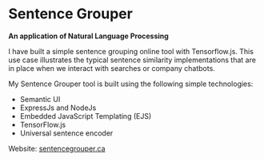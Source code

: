 # Sentence Grouper

**An application of Natural Language Processing**

I have built a simple sentence grouping online tool with Tensorflow.js. This use case illustrates the typical sentence similarity implementations that are in place when we interact with searches or company chatbots.
        
 My Sentence Grouper tool is built using the following simple technologies:
 
* Semantic UI
* ExpressJs and NodeJs
* Embedded JavaScript Templating (EJS)
* TensorFlow.js
* Universal sentence encoder


Website: [sentencegrouper.ca](http://www.sentencegrouper.ca/)
					
